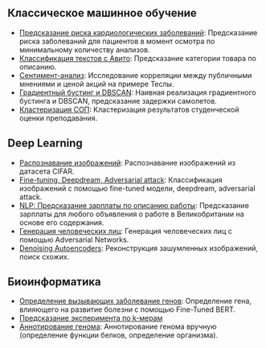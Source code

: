 ## Классическое машинное обучение
* [Предсказание риска кардиологических заболеваний](https://github.com/SashaHub/uni-code/blob/main/cardio_events.ipynb): Предсказание риска заболеваний для пациентов в момент осмотра по минимальному количеству анализов.
* [Классификация текстов с Авито](https://github.com/SashaHub/uni-code/blob/main/avito_text_classification.ipynb): Предсказание категории товара по описанию.
* [Сентимент-анализ](https://github.com/SashaHub/uni-code/blob/main/sentiment_analysis.ipynb): Исследование корреляции между публичными мнениями и ценой акций на примере Теслы.
* [Градиентный бустинг и DBSCAN](https://github.com/SashaHub/uni-code/blob/main/boosting_and_dbscan.ipynb): Наивная реализация градиентного бустинга и DBSCAN, предсказание задержки самолетов.
* [Кластеризация СОП](https://github.com/SashaHub/uni-code/blob/main/sentiment_analysis.ipynb): Кластеризация результатов студенческой оценки преподавания.

## Deep Learning
* [Распознавание изображений](https://github.com/SashaHub/uni-code/blob/main/Compvision_cifar.ipynb): Распознавание изображений из датасета CIFAR.
* [Fine-tuning, Deepdream, Adversarial attack](https://github.com/SashaHub/uni-code/blob/main/Fine-tuning.ipynb): Классификация изображений с помощью fine-tuned модели, deepdream, adversarial attack.
* [NLP: Предсказание зарплаты по описанию работы](https://github.com/SashaHub/uni-code/blob/main/Salary_prediction.ipynb): Предсказание зарплаты для любого объявления о работе в Великобритании на основе его содержания.
* [Генерация человеческих лиц](https://github.com/SashaHub/uni-code/blob/main/Adversarial.ipynb): Генерация человеческих лиц с помощью Adversarial Networks.
* [Denoising Autoencoders](https://github.com/SashaHub/uni-code/blob/main/Autoencoders.ipynb): Реконструкция зашумленных изображений, поиск схожих.

## Биоинформатика
* [Определение вызывающих заболевание генов](https://github.com/SashaHub/uni-code/blob/main/SpliceAI.ipynb): Определение гена, влияющего на развитие болезни с помощью Fine-Tuned BERT.
* [Предсказание эксперимента по k-мерам](https://github.com/SashaHub/uni-code/blob/main/TF_and_ATAC.ipynb)
* [Аннотирование генома](https://github.com/SashaHub/uni-code/blob/main/Annotation.ipynb): Аннотирование генома вручную (определение функции белков, определение организма).
